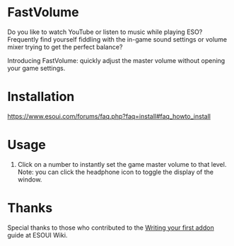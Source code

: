 # FastVolume
Do you like to watch YouTube or listen to music while playing ESO? Frequently find yourself fiddling with the in-game sound settings or volume mixer trying to get the perfect balance?

Introducing FastVolume: quickly adjust the master volume without opening your game settings.

# Installation
https://www.esoui.com/forums/faq.php?faq=install#faq_howto_install

# Usage
1. Click on a number to instantly set the game master volume to that level.
Note: you can click the headphone icon to toggle the display of the window.

# Thanks
Special thanks to those who contributed to the [Writing your first addon](https://wiki.esoui.com/Writing_your_first_addon) guide at ESOUI Wiki.